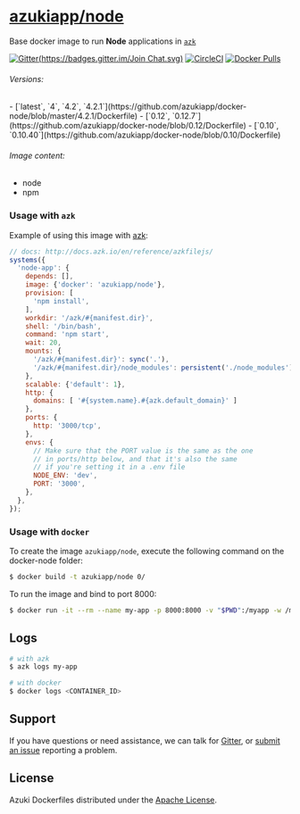 [azukiapp/node][azk-image]
==================

Base docker image to run **Node** applications in [`azk`](http://azk.io)

[![Gitter](https://badges.gitter.im/Join Chat.svg)][gitter] [![CircleCI](https://img.shields.io/circleci/project/azukiapp/docker-node/release.svg)][circle-ci] [![Docker Pulls](https://img.shields.io/docker/pulls/azukiapp/node.svg)][azk-image]

###### Versions:

<versions>
- [`latest`, `4`, `4.2`, `4.2.1`](https://github.com/azukiapp/docker-node/blob/master/4.2.1/Dockerfile)
- [`0.12`, `0.12.7`](https://github.com/azukiapp/docker-node/blob/0.12/Dockerfile)
- [`0.10`, `0.10.40`](https://github.com/azukiapp/docker-node/blob/0.10/Dockerfile)
</versions>

###### Image content:

  - node
  - npm

### Usage with `azk`

Example of using this image with [azk][azk]:

```js
// docs: http://docs.azk.io/en/reference/azkfilejs/
systems({
  'node-app': {
    depends: [],
    image: {'docker': 'azukiapp/node'},
    provision: [
      'npm install',
    ],
    workdir: '/azk/#{manifest.dir}',
    shell: '/bin/bash',
    command: 'npm start',
    wait: 20,
    mounts: {
      '/azk/#{manifest.dir}': sync('.'),
      '/azk/#{manifest.dir}/node_modules': persistent('./node_modules'),
    },
    scalable: {'default': 1},
    http: {
      domains: [ '#{system.name}.#{azk.default_domain}' ]
    },
    ports: {
      http: '3000/tcp',
    },
    envs: {
      // Make sure that the PORT value is the same as the one
      // in ports/http below, and that it's also the same
      // if you're setting it in a .env file
      NODE_ENV: 'dev',
      PORT: '3000',
    },
  },
});
```

### Usage with `docker`

To create the image `azukiapp/node`, execute the following command on the docker-node folder:

```sh
$ docker build -t azukiapp/node 0/
```

To run the image and bind to port 8000:

```sh
$ docker run -it --rm --name my-app -p 8000:8000 -v "$PWD":/myapp -w /myapp azukiapp/node node server.js
```

Logs
---

```sh
# with azk
$ azk logs my-app

# with docker
$ docker logs <CONTAINER_ID>
```

## Support

If you have questions or need assistance, we can talk for [Gitter][gitter], or [submit an issue][issues] reporting a problem.

## License

Azuki Dockerfiles distributed under the [Apache License][license].

[azk]: http://azk.io
[azk-image]: http://images.azk.io/#/node
[issues]: https://github.com/azukiapp/docker-node/issues
[gitter]: https://gitter.im/azukiapp/azk?utm_source=badge&utm_medium=badge&utm_campaign=pr-badge&utm_content=badge
[circle-ci]: https://circleci.com/gh/azukiapp/docker-node
[license]: ./LICENSE
